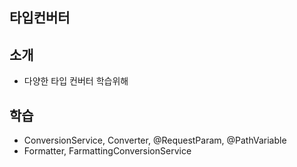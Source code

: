 ## 타입컨버터

## 소개
- 다양한 타입 컨버터 학습위해

## 학습
- ConversionService, Converter, @RequestParam, @PathVariable
- Formatter, FarmattingConversionService